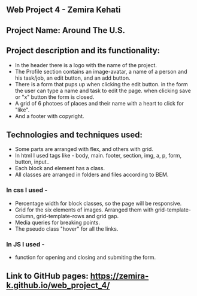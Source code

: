 ## Web Project 4 - Zemira Kehati

## Project Name: Around The U.S.

## Project description and its functionality: 
* In the header there is a logo with the name of the project. 
* The Profile section contains an image-avatar, a name of a person and his task/job, an edit button, and an add button.
* There is a form that pups up when clicking the edit button. in the form the user can type a name and task to edit the page. when clicking save or "x" button the form is closed.
* A grid of 6 photoes of places and their name with a heart to click for "like". 
* And a footer with copyright.

## Technologies and techniques used: 
* Some parts are arranged with flex, and others with grid. 
* In html I used tags like - body, main. footer, section, img, a, p, form, button, input.. 
* Each block and element has a class. 
* All classes are arranged in folders and files according to BEM. 

### In css I used - 
* Percentage width for block classes, so the page will be responsive. 
* Grid for the six elements of images. Arranged them with grid-template-column, grid-template-rows and grid gap. 
* Media queries for breaking points. 
* The pseudo class "hover" for all the links.

### In JS I used - 
* function for opening and closing and submiting the form.

## Link to GitHub pages: https://zemira-k.github.io/web_project_4/

